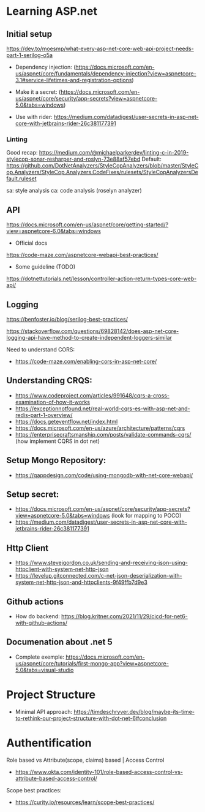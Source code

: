 # Learning ASP.net

## Initial setup

https://dev.to/moesmp/what-every-asp-net-core-web-api-project-needs-part-1-serilog-o5a


- Dependency injection: (https://docs.microsoft.com/en-us/aspnet/core/fundamentals/dependency-injection?view=aspnetcore-3.1#service-lifetimes-and-registration-options)

- Make it a secret: (https://docs.microsoft.com/en-us/aspnet/core/security/app-secrets?view=aspnetcore-5.0&tabs=windows)
- Use with rider: https://medium.com/datadigest/user-secrets-in-asp-net-core-with-jetbrains-rider-26c381177391

### Linting

Good recap: https://medium.com/@michaelparkerdev/linting-c-in-2019-stylecop-sonar-resharper-and-roslyn-73e88af57ebd
Default: https://github.com/DotNetAnalyzers/StyleCopAnalyzers/blob/master/StyleCop.Analyzers/StyleCop.Analyzers.CodeFixes/rulesets/StyleCopAnalyzersDefault.ruleset 

sa: style analysis
ca: code analysis (roselyn analyzer)

## API

https://docs.microsoft.com/en-us/aspnet/core/getting-started/?view=aspnetcore-6.0&tabs=windows
- Official docs

https://code-maze.com/aspnetcore-webapi-best-practices/
- Some guideline (TODO)

https://dotnettutorials.net/lesson/controller-action-return-types-core-web-api/


## Logging

https://benfoster.io/blog/serilog-best-practices/

https://stackoverflow.com/questions/69828142/does-asp-net-core-logging-api-have-method-to-create-independent-loggers-similar

Need to understand CORS:

- https://code-maze.com/enabling-cors-in-asp-net-core/ 


## Understanding CRQS:

- https://www.codeproject.com/articles/991648/cqrs-a-cross-examination-of-how-it-works
- https://exceptionnotfound.net/real-world-cqrs-es-with-asp-net-and-redis-part-1-overview/
- https://docs.geteventflow.net/index.html
- https://docs.microsoft.com/en-us/azure/architecture/patterns/cqrs
- https://enterprisecraftsmanship.com/posts/validate-commands-cqrs/ (how implement CQRS in dot net)

## Setup Mongo Repository:

- https://qappdesign.com/code/using-mongodb-with-net-core-webapi/

## Setup secret:

- https://docs.microsoft.com/en-us/aspnet/core/security/app-secrets?view=aspnetcore-5.0&tabs=windows (look for mapping to POCO)
- https://medium.com/datadigest/user-secrets-in-asp-net-core-with-jetbrains-rider-26c381177391


## Http Client
- https://www.stevejgordon.co.uk/sending-and-receiving-json-using-httpclient-with-system-net-http-json
- https://levelup.gitconnected.com/c-net-json-deserialization-with-system-net-http-json-and-httpclients-9f49ffb7d9e3



## Github actions
- How do backend: https://blog.kritner.com/2021/11/29/cicd-for-net6-with-github-actions/



## Documenation about .net 5

- Complete exemple: https://docs.microsoft.com/en-us/aspnet/core/tutorials/first-mongo-app?view=aspnetcore-5.0&tabs=visual-studio 


# Project Structure

* Minimal API approach: https://timdeschryver.dev/blog/maybe-its-time-to-rethink-our-project-structure-with-dot-net-6#conclusion


# Authentification

Role based vs Attribute(scope, claims) based | Access Control
- https://www.okta.com/identity-101/role-based-access-control-vs-attribute-based-access-control/

Scope best practices:
- https://curity.io/resources/learn/scope-best-practices/
